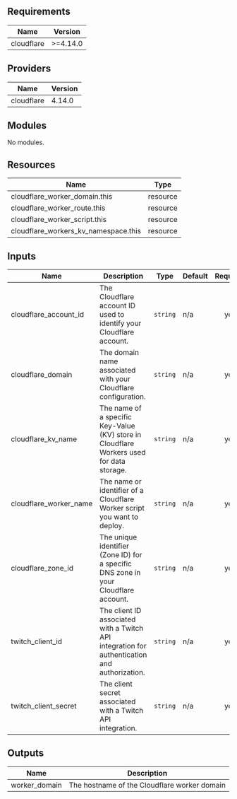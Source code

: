 ## Requirements

| Name | Version |
|------|---------|
| cloudflare | >=4.14.0 |

## Providers

| Name | Version |
|------|---------|
| cloudflare | 4.14.0 |

## Modules

No modules.

## Resources

| Name | Type |
|------|------|
| cloudflare_worker_domain.this | resource |
| cloudflare_worker_route.this | resource |
| cloudflare_worker_script.this | resource |
| cloudflare_workers_kv_namespace.this | resource |

## Inputs

| Name | Description | Type | Default | Required |
|------|-------------|------|---------|:--------:|
| cloudflare\_account\_id | The Cloudflare account ID used to identify your Cloudflare account. | `string` | n/a | yes |
| cloudflare\_domain | The domain name associated with your Cloudflare configuration. | `string` | n/a | yes |
| cloudflare\_kv\_name | The name of a specific Key-Value (KV) store in Cloudflare Workers used for data storage. | `string` | n/a | yes |
| cloudflare\_worker\_name | The name or identifier of a Cloudflare Worker script you want to deploy. | `string` | n/a | yes |
| cloudflare\_zone\_id | The unique identifier (Zone ID) for a specific DNS zone in your Cloudflare account. | `string` | n/a | yes |
| twitch\_client\_id | The client ID associated with a Twitch API integration for authentication and authorization. | `string` | n/a | yes |
| twitch\_client\_secret | The client secret associated with a Twitch API integration. | `string` | n/a | yes |

## Outputs

| Name | Description |
|------|-------------|
| worker\_domain | The hostname of the Cloudflare worker domain |
